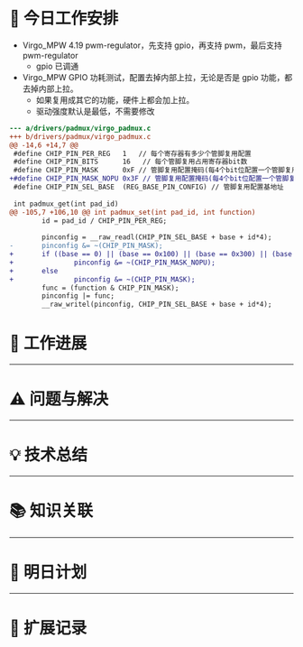 


# **🔧 今日工作安排**
- Virgo_MPW 4.19 pwm-regulator，先支持 gpio，再支持 pwm，最后支持 pwm-regulator
	- gpio 已调通
- Virgo_MPW GPIO 功耗测试，配置去掉内部上拉，无论是否是 gpio 功能，都去掉内部上拉。
	- 如果复用成其它的功能，硬件上都会加上拉。
	- 驱动强度默认是最低，不需要修改
```diff
--- a/drivers/padmux/virgo_padmux.c
+++ b/drivers/padmux/virgo_padmux.c
@@ -14,6 +14,7 @@
 #define CHIP_PIN_PER_REG   1   // 每个寄存器有多少个管脚复用配置
 #define CHIP_PIN_BITS      16   // 每个管脚复用占用寄存器bit数
 #define CHIP_PIN_MASK      0xF // 管脚复用配置掩码(每4个bit位配置一个管脚复用)
+#define CHIP_PIN_MASK_NOPU 0x3F // 管脚复用配置掩码(每4个bit位配置一个管脚复用)
 #define CHIP_PIN_SEL_BASE  (REG_BASE_PIN_CONFIG) // 管脚复用配置基地址
 
 int padmux_get(int pad_id)
@@ -105,7 +106,10 @@ int padmux_set(int pad_id, int function)
        id = pad_id / CHIP_PIN_PER_REG;
 
        pinconfig = __raw_readl(CHIP_PIN_SEL_BASE + base + id*4);
-       pinconfig &= ~(CHIP_PIN_MASK);
+       if ((base == 0) || (base == 0x100) || (base == 0x300) || (base == 0x400) || (base == 0x500))
+               pinconfig &= ~(CHIP_PIN_MASK_NOPU);
+       else
+               pinconfig &= ~(CHIP_PIN_MASK);
        func = (function & CHIP_PIN_MASK);
        pinconfig |= func;
        __raw_writel(pinconfig, CHIP_PIN_SEL_BASE + base + id*4);
```



# **📌 工作进展**



---

# **⚠️ 问题与解决**


---

# **💡 技术总结**


---

# **📚 知识关联**


---
# **📌 明日计划**


---

# **💬 扩展记录**



